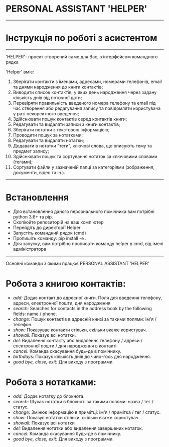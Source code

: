 PERSONAL ASSISTANT 'HELPER'
===========================

------------------------------------------------------------------------------------------------------------------------------------------------------------------------------------------------------------

Інструкція по роботі з асистентом
=================================

______________________________________________________________________________________________________

'HELPER'- проект створений саме для Вас, з інтерфейсом командного рядка

'Helper' вміє:

1. Зберігати контакти з іменами, адресами, номерами телефонів, email та днями народження до книги контактів;
2. Виводити список контактів, у яких день народження через задану кількість днів від поточної дати;
3. Перевіряти правильність введеного номера телефону та email під час створення або редагування запису та повідомляти користувача у разі некоректного введення;
4. Здійснювати пошук контактів серед контактів книги;
5. Редагувати та видаляти записи з книги контактів;
6. Зберігати нотатки з текстовою інформацією;
7. Проводити пошук за нотатками;
8. Редагувати та видаляти нотатки;
9. Додавати в нотатки "теги", ключові слова, що описують тему та предмет запису;
10. Здійснювати пошук та сортування нотаток за ключовими словами (тегами);
11. Сортувати файли у зазначеній папці за категоріями (зображення, документи, відео та ін.).
______________________________________________________________________________________________________

Встановлення
============
- Для встановлення даного персонального помічника вам потрібні python 3.6+ та pip.
- Скопіюйте репозиторій на ваш комп'ютер
- Перейдіть до директорії Helper
- Запустіть командний рядок (cmd)
- Пропишіть команду: pip install -e .
- Для запуску, вам потрібно прописати команду  helper в cmd, від імені адміністратора
______________________________________________________________________________________________________

Основні команди з якими працює PERSONAL ASSISTANT 'HELPER'

Робота з книгою контактів:
==========================
- *add:*     Додає контакт до адресної книги. Поля для введення телефону, адреси, електронної пошти, дня народження
- *search:*  Searches for contacts in the address book by the following fields: name / phone.
- *change:*  Пошук контактів в адресній книзі за такими полями: ім'я / телефон.
- *show:*    Показуває контакти стільки, скільки вкаже користувач.
- *showall:* Показує всі нотатки.
- *del:*     Видалення контакту або видалення телефону / адреси / електронної пошти / дня народження в контакті.
- *cancel:*  Команда скасування будь-де в помічнику.
- *birthdays:* Показує кількість днів до чийо-гось дня народження.
- *good bye, close, exit:* Для виходу з программи.

Робота з нотатками:
===================
- *add:*      Додає нотатку до блокнота.
- *search:*   Шукає нотатки в блокноті за такими полями: назва / тег / статус.
- *change:*   Змінює інформацію в примітці: ім'я / примітка / тег / статус.
- *show:*     Показує нотатки стільки, скільки вкаже користувач
- *showall:*  Показує всі нотатки
- *del:*      Видалення нотатки або видалення завершених нотаток.
- *cancel:*   Команда скасування будь-де в помічнику.
- *good bye, close, exit:* Для виходу з программи.
